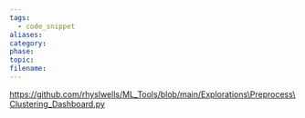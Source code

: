```yaml
---
tags:
  - code_snippet
aliases: 
category: 
phase: 
topic: 
filename:
---
```

https://github.com/rhyslwells/ML_Tools/blob/main/Explorations\Preprocess\Clustering_Dashboard.py